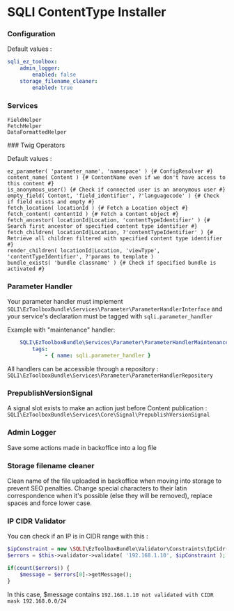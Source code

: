 SQLI ContentType Installer
========================

### Configuration

Default values :
```yml
sqli_ez_toolbox:
    admin_logger:
        enabled: false
    storage_filename_cleaner:
        enabled: true
```

### Services

```shell script
FieldHelper
FetchHelper
DataFormattedHelper
```


### Twig Operators

Default values :
```twig
ez_parameter( 'parameter_name', 'namespace' ) {# ConfigResolver #}
content_name( Content ) {# ContentName even if we don't have access to this content #}
is_anonymous_user() {# Check if connected user is an anonymous user #}
empty_field( Content, 'field_identifier', ?'languagecode' ) {# Check if field exists and empty #}
fetch_location( locationId ) {# Fetch a Location object #}
fetch_content( contentId ) {# Fetch a Content object #}
fetch_ancestor( locationId|Location, 'contentTypeIdentifier' ) {# Search first ancestor of specified content type identifier #}
fetch_children( locationId|Location, ?'contentTypeIdentifier' ) {# Retrieve all children filtered with specified content type identifier #}
render_children( locationId|Location, 'viewType', 'contentTypeIdentifier', ?'params to template )
bundle_exists( 'bundle classname' ) {# Check if specified bundle is activated #}
```

### Parameter Handler

Your parameter handler must implement `SQLI\EzToolboxBundle\Services\Parameter\ParameterHandlerInterface` and your service's declaration must be tagged with `sqli.parameter_handler`

Example with "maintenance" handler:
```yaml
    SQLI\EzToolboxBundle\Services\Parameter\ParameterHandlerMaintenance:
        tags:
            - { name: sqli.parameter_handler }
```

All handlers can be accessible through a repository : `SQLI\EzToolboxBundle\Services\Parameter\ParameterHandlerRepository`

### PrepublishVersionSignal

A signal slot exists to make an action just before Content publication : `SQLI\EzToolboxBundle\Services\Core\Signal\PrepublishVersionSignal`

### Admin Logger

Save some actions made in backoffice into a log file

### Storage filename cleaner

Clean name of the file uploaded in backoffice when moving into storage to prevent SEO penalties.
Change special characters to their latin correspondence when it's possible (else they will be removed), replace spaces and force lower case.

### IP CIDR Validator

You can check if an IP is in CIDR range with this :

```php
$ipConstraint = new \SQLI\EzToolboxBundle\Validator\Constraints\IpCidr(['cidr' => "192.168.0.0/24"]);
$errors = $this->validator->validate( '192.168.1.10', $ipConstraint );

if(count($errors)) {
    $message = $errors[0]->getMessage();
}
```

In this case, $message contains `192.168.1.10 not validated with CIDR mask 192.168.0.0/24`